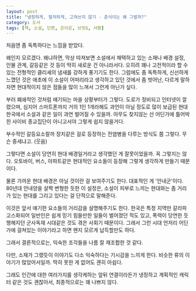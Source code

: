 ```yaml
---
layout: post
title: "냉정하게, 철저하게, 고쳐쓰지 않기 - 춘식이는 왜 그럴까?"
category: 도서
tags: [책, 소설, 단편, 은이은, 브릿G, 서평]
---
```


처음엔 좀 독특하다는 느낌을 받았다.

왜인지 모르겠다.
왜냐하면, 막상 따져보면 소설에서 채택하고 있는 소재나 배경 설정, 인물 관계, 갈등같은 것 등이 딱히 새로운 건 아니라서다.
오히려 꽤나 고전적이라 할 수 있는 전형적인 클리셰의 냄새를 강하게 풍기기도 한다.
그럼에도 좀 독특하게, 신선하게 느꼈던 것은 애초에 이 소설이 어떠리라고 생각하고 있던 것에서 좀 벗어난,
다르게 말하자면 현대적이지 않은 점들을 많이 느껴서 그런게 아닌가 싶다.

부러 폐쇄적인 것처럼 얘기되는 마을 상황부터가 그렇다.
도로가 정비되고 인터넷이 깔렸으며,
심지어 스마트폰까지 거의 1인 1개라해도 과언이 아닐 정도로 많이 보급된 현대 한국에서
소설과 같은 일이 과연 벌어질 수 있을까.
아무도 찾지않는 산 어딘가에 틀어박힌 사이비 종교집단이 아니고서야 그렇게 쉽지 않을거다.

부수적인 갈등요소랄까 장치같은 걸로 등장하는 전염병을 다루는 방식도 쫌 그렇다.
무슨 중세냐고. (웃음)

그렇다면 소설이 당연히 현대 배경일거라고 생각했던 게 잘못이었을까.
꼭 그렇지는 않다.
오토바이, 버스, 아파트같은 현대적인 요소들이 등장해 그렇게 생각하게 만들기 때문이다.

물론 가까운 현대 배경은 아닐 것이란 걸 보여주기도 한다.
대표적인 게 '안내군'이다.
80년대 안내양을 살짝 변형한 듯한 이 설정은,
소설이 피부로 느끼는 현대와는 좀 거리가 있는 현대를 그리고 있다는 걸 단적으로 말해준다.

이것은 앞서 얘기한 요소들의 거리감을 설명해주기도 한다.
한국은 특정 지역만 갈라파고스화되어 일반인은 쉽게 믿기 힘들만한 일들이 벌어졌던 적도 있고,
폭력이 당연한 듯 행해지던 군사독재 시대같은 것도 겪은 사회기 때문이다.
그래서 그런 시대 언저리 어딘가에 걸쳐있는 이야기라고 하면 왠지 모르게 납득할만도 하다.

그래서 결론적으로는, 익숙한 조각들을 나름 잘 재조합한 것 같다.

다만, 소재가 그랬듯이 이야기도 다소 익숙하다는 기시감을 느끼게 한다.
비슷한 류의 이야기가 많았어서일까.
딱히 못한 게 없어도 괜히 아쉽다.

그래도 인간에 대한 여러가지를 생각케하는 앞뒤 연결이라든가
냉정하고 계획적인 캐릭터 같은 것도 괜찮아서,
최종적으로는 꽤 나쁘지 않다.
